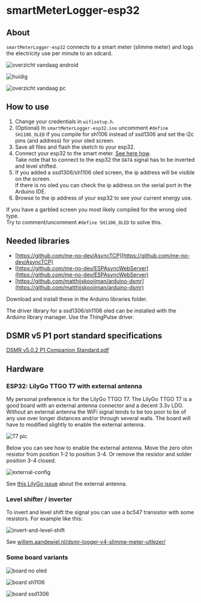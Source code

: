 # smartMeterLogger-esp32

## About

`smartMeterLogger-esp32` connects to a smart meter (slimme meter) and logs the electricity use per minute  to an sdcard. 

![overzicht vandaag android](img/screenshot_android_vandaag.png)

![huidig](img/screenshot_pc.png)

![overzicht vandaag pc](img/screenshot_vandaag_pc.png)

## How to use

1. Change your credentials in `wifisetup.h`.
1. (Optional) In `smartMeterLogger-esp32.ino` uncomment `#define SH1106_OLED` if you compile for sh1106 instead of ssd1306 and set the i2c pins (and address) for your oled screen.
3. Save all files and flash the sketch to your esp32.
4. Connect your esp32 to the smart meter. [See here how](https://github.com/matthijskooijman/arduino-dsmr#connecting-the-p1-port).<br>Take note that to connect to the esp32 the `DATA` signal has to be inverted and level shifted.
5. If you added a ssd1306/sh1106 oled screen, the ip address will be visible on the screen.<br>If there is no oled you can check the ip address on the serial port in the Arduino IDE.
6. Browse to the ip address of your esp32 to see your current energy use.

If you have a garbled screen you most likely compiled for the wrong oled type.<br>Try to comment/uncomment `#define SH1106_OLED` to solve this.

## Needed libraries

- [https://github.com/me-no-dev/AsyncTCP](https://github.com/me-no-dev/AsyncTCP)
- [https://github.com/me-no-dev/ESPAsyncWebServer](https://github.com/me-no-dev/ESPAsyncWebServer)
- [https://github.com/matthijskooijman/arduino-dsmr](https://github.com/matthijskooijman/arduino-dsmr)

Download and install these in the Arduino libraries folder.

The driver library for a ssd1306/sh1106 oled can be installed with the Arduino library manager. Use the ThingPulse driver.

## DSMR v5 P1 port standard specifications

[DSMR v5.0.2 P1 Companion Standard.pdf](https://github.com/matthijskooijman/arduino-dsmr/blob/master/specs/DSMR%20v5.0.2%20P1%20Companion%20Standard.pdf)

## Hardware

### ESP32: LilyGo TTGO T7 with external antenna

My personal preference is for the LilyGo TTGO T7. The LilyGo TTGO T7 is a good board with an external antenna connector and a decent 3.3v LDO. Without an external antenna the WiFi signal tends to be too poor to be of any use over longer distances and/or through several walls. The board will have to modified slightly to enable the external antenna.

![T7 pic](img/t7.jpg)

Below you can see how to enable the external antenna. Move the zero ohm resistor from position 1-2 to position 3-4. Or remove the resistor and solder position 3-4 closed.

![external-config](https://user-images.githubusercontent.com/17033305/78676790-34fd1080-78e7-11ea-8bb0-aee88efe75a6.jpg)

See [this LilyGo issue](https://github.com/LilyGO/ESP32-MINI-32-V1.3/issues/4#issuecomment-610394847) about the external antenna.

### Level shifter / inverter

To invert and level shift the signal you can use a bc547 transistor with some resistors. For example like this:

![invert-and-level-shift](https://willem.aandewiel.nl/wp-content/uploads/2019/04/DSMR_LevelShifter_Circuit-300x251.png)

See [willem.aandewiel.nl/dsmr-logger-v4-slimme-meter-uitlezer/](https://willem.aandewiel.nl/index.php/2019/04/09/dsmr-logger-v4-slimme-meter-uitlezer/)

### Some board variants

![board no oled](img/board_no_oled.png)

![board sh1106](img/board_sh1106.png)

![board ssd1306](img/board_ssd1306.png)
